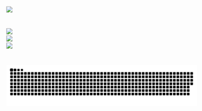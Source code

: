 #
![](https://github-profile-summary-cards.vercel.app/api/cards/profile-details?username=numpix&theme=dracula)
#
![](https://github-readme-stats.vercel.app/api?username=numpix&theme=dracula&hide_border=false&include_all_commits=false&count_private=true)<br/>
![](https://github-readme-streak-stats.herokuapp.com/?user=numpix&theme=dracula&hide_border=false)<br/>
![](https://github-readme-stats.vercel.app/api/top-langs/?username=numpix&theme=dracula&hide_border=false&include_all_commits=false&count_private=true&layout=compact)
#
[![snake gif](https://github.com/NumPix/NumPix/blob/output/github-contribution-grid-snake.svg)
](https://github.com/NumPix/NumPix/blob/output/github-contribution-grid-snake-dark.svg)
